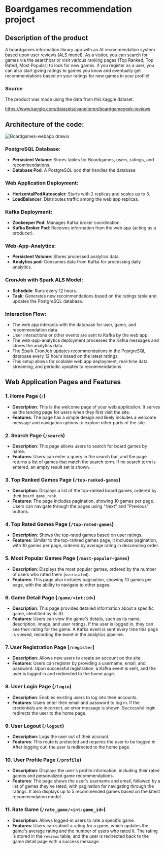 # Boardgames recommendation project
## Description of the product
A boardgames information library app with an AI recommendation system based upon user reviews (ALS model). As a visitor, you can search for games via the searchbar or visit various ranking pages (Top Ranked, Top Rated, Most Popular) to look for new games. if you register as a user, you can also start giving ratings to games you know and eventually get recommendations based on your ratings for new games in your profile!

### Source

The product was made using the data from this kaggle dataset:

https://www.kaggle.com/datasets/jvanelteren/boardgamegeek-reviews

## Architecture of the code:

![Boardgames-webapp drawio](https://github.com/user-attachments/assets/488d39a8-29d9-4e1b-afd2-097710d3e5fe)

### PostgreSQL Database:

- **Persistent Volume**: Stores tables for Boardgames, users, ratings, and recommendations.
- **Database Pod**: A PostgreSQL pod that handles the database

### Web Application Deployment:

- **HorizontalPodAutoscaler**: Starts with 2 replicas and scales up to 5.
- **LoadBalancer**: Distributes traffic among the web app replicas.

### Kafka Deployment:

- **Zookeeper Pod**: Manages Kafka broker coordination.
- **Kafka Broker Pod**: Receives information from the web app (acting as a producer).

### Web-App-Analytics:

- **Persistent Volume**: Stores processed analytics data.
- **Analytics pod**: Consumes data from Kafka for processing daily analytics.

### CronJob with Spark ALS Model:

- **Schedule**: Runs every 12 hours.
- **Task**: Generates new recommendations based on the ratings table and updates the PostgreSQL database.

### Interaction Flow:
- The web app interacts with the database for user, game, and recommendation data.
- User interactions or other events are sent to Kafka by the web app.
- The web-app-analytics deployment processes the Kafka messages and stores the analytics data.
- The Spark CronJob updates recommendations in the PostgreSQL database every 12 hours based on the latest ratings.
- This setup allows for scalable web app deployment, real-time data streaming, and periodic updates to recommendations.

## Web Application Pages and Features

### 1. Home Page (`/`)
- **Description**: This is the welcome page of your web application. It serves as the landing page for users when they first visit the site.
- **Features**: The page has a simple design and likely includes a welcome message and navigation options to explore other parts of the site.

### 2. Search Page (`/search`)
- **Description**: This page allows users to search for board games by name.
- **Features**: Users can enter a query in the search bar, and the page returns a list of games that match the search term. If no search term is entered, an empty result set is shown.

### 3. Top Ranked Games Page (`/top-ranked-games`)
- **Description**: Displays a list of the top-ranked board games, ordered by their `board_game_rank`.
- **Features**: The page includes pagination, showing 10 games per page. Users can navigate through the pages using "Next" and "Previous" buttons.

### 4. Top Rated Games Page (`/top-rated-games`)
- **Description**: Shows the top-rated games based on user ratings.
- **Features**: Similar to the top-ranked games page, it includes pagination, with 10 games per page, ordered by average rating in descending order.

### 5. Most Popular Games Page (`/most-popular-games`)
- **Description**: Displays the most popular games, ordered by the number of users who rated them (`usersrated`).
- **Features**: This page also includes pagination, showing 10 games per page, with the ability to navigate to other pages.

### 6. Game Detail Page (`/game/<int:id>`)
- **Description**: This page provides detailed information about a specific game, identified by its ID.
- **Features**: Users can view the game's details, such as its name, description, image, and user ratings. If the user is logged in, they can see their rating for the game. A Kafka event is sent every time this page is viewed, recording the event in the analytics pipeline.

### 7. User Registration Page (`/register`)
- **Description**: Allows new users to create an account on the site.
- **Features**: Users can register by providing a username, email, and password. Upon successful registration, a Kafka event is sent, and the user is logged in and redirected to the home page.

### 8. User Login Page (`/login`)
- **Description**: Enables existing users to log into their accounts.
- **Features**: Users enter their email and password to log in. If the credentials are incorrect, an error message is shown. Successful login redirects the user to the home page.

### 9. User Logout (`/logout`)
- **Description**: Logs the user out of their account.
- **Features**: This route is protected and requires the user to be logged in. After logging out, the user is redirected to the home page.

### 10. User Profile Page (`/profile`)
- **Description**: Displays the user's profile information, including their rated games and personalized game recommendations.
- **Features**: The page shows the user's username and email, followed by a list of games they've rated, with pagination for navigating through the ratings. It also displays up to 5 recommended games based on the latest recommendation model.

### 11. Rate Game (`/rate_game/<int:game_id>`)
- **Description**: Allows logged-in users to rate a specific game.
- **Features**: Users can submit a rating for a game, which updates the game's average rating and the number of users who rated it. The rating is stored in the `reviews` table, and the user is redirected back to the game detail page with a success message.


